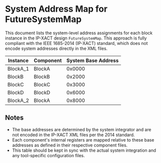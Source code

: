 # System Address Map for FutureSystemMap

This document lists the system-level address assignments for each block instance in the IP-XACT design `FutureSystemMap`. This approach is fully compliant with the IEEE 1685-2014 (IP-XACT) standard, which does not encode system addresses directly in the XML files.

| Instance   | Component | System Base Address |
|------------|-----------|--------------------|
| BlockA_1   | BlockA    | 0x0000             |
| BlockB     | BlockB    | 0x2000             |
| BlockC     | BlockC    | 0x3000             |
| BlockD     | BlockD    | 0x6000             |
| BlockA_2   | BlockA    | 0x8000             |

## Notes
- The base addresses are determined by the system integrator and are not encoded in the IP-XACT XML files per the 2014 standard.
- Each component's internal registers are mapped relative to these base addresses as defined in their respective component files.
- This table should be kept in sync with the actual system integration and any tool-specific configuration files.